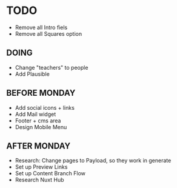 # TODO
- Remove all Intro fiels
- Remove all Squares option

## DOING
- Change "teachers" to people
- Add Plausible

## BEFORE MONDAY
- Add social icons + links
- Add Mail widget
- Footer + cms area
- Design Mobile Menu


## AFTER MONDAY
- Research: Change pages to Payload, so they work in generate
- Set up Preview Links
- Set up Content Branch Flow
- Research Nuxt Hub

